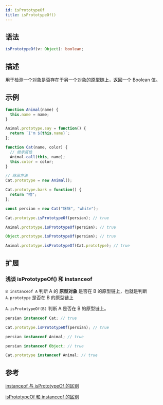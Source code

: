 ```yaml
---
id: isPrototypeOf
title: isPrototypeOf()
---
```


## 语法

```ts
isPrototypeOf(v: Object): boolean;
```

## 描述

用于检测一个对象是否存在于另一个对象的原型链上，返回一个 Boolean 值。

## 示例

```js
function Animal(name) {
  this.name = name;
}

Animal.prototype.say = function() {
  return `I'm ${this.name}`;
};

function Cat(name, color) {
  // 继承属性
  Animal.call(this, name);
  this.color = color;
}

// 继承方法
Cat.prototype = new Animal();

Cat.prototype.bark = function() {
  return "喵";
};

const persian = new Cat("咪咪", "white");

Cat.prototype.isPrototypeOf(persian); // true

Animal.prototype.isPrototypeOf(persian); // true

Object.prototype.isPrototypeOf(persian); // true

Animal.prototype.isPrototypeOf(Cat.prototype); // true
```

## 扩展

### 浅谈 isPrototypeOf() 和 instanceof

`B instanceof A` 判断 A 的 **原型对象** 是否在 B 的原型链上，也就是判断 `A.prototype` 是否在 B 的原型链上

`A.isPrototypeOf(B)` 判断 A 是否在 B 的原型链上。

```js
persian instanceof Cat; // true

Cat.prototype.isPrototypeOf(persian); // true

persian instanceof Animal; // true

persian instanceof Object; // true

Cat.prototype instanceof Animal; // true
```

## 参考

[instanceof 与 isPrototypeOf 的区别](https://www.jianshu.com/p/31b09a13f212)

[isPrototypeOf 和 instanceof 的区别](https://www.cnblogs.com/ArthurXml/p/6555509.html)
